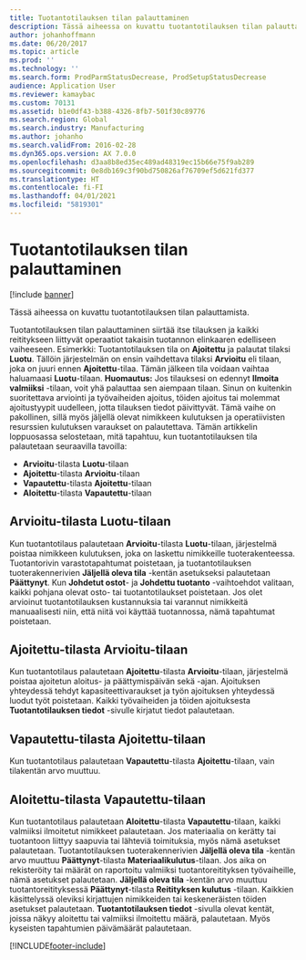 ```yaml
---
title: Tuotantotilauksen tilan palauttaminen
description: Tässä aiheessa on kuvattu tuotantotilauksen tilan palauttamista.
author: johanhoffmann
ms.date: 06/20/2017
ms.topic: article
ms.prod: ''
ms.technology: ''
ms.search.form: ProdParmStatusDecrease, ProdSetupStatusDecrease
audience: Application User
ms.reviewer: kamaybac
ms.custom: 70131
ms.assetid: b1e0df43-b388-4326-8fb7-501f30c89776
ms.search.region: Global
ms.search.industry: Manufacturing
ms.author: johanho
ms.search.validFrom: 2016-02-28
ms.dyn365.ops.version: AX 7.0.0
ms.openlocfilehash: d3aa8b8ed35ec489ad48319ec15b66e75f9ab289
ms.sourcegitcommit: 0e8db169c3f90bd750826af76709ef5d621fd377
ms.translationtype: HT
ms.contentlocale: fi-FI
ms.lasthandoff: 04/01/2021
ms.locfileid: "5819301"
---
```

# <a name="reverse-the-production-order-status"></a>Tuotantotilauksen tilan palauttaminen

[!include [banner](../includes/banner.md)]

Tässä aiheessa on kuvattu tuotantotilauksen tilan palauttamista. 

Tuotantotilauksen tilan palauttaminen siirtää itse tilauksen ja kaikki reititykseen liittyvät operaatiot takaisin tuotannon elinkaaren edelliseen vaiheeseen. Esimerkki: Tuotantotilauksen tila on **Ajoitettu** ja palautat tilaksi **Luotu**. Tällöin järjestelmän on ensin vaihdettava tilaksi **Arvioitu** eli tilaan, joka on juuri ennen **Ajoitettu**-tilaa. Tämän jälkeen tila voidaan vaihtaa haluamaasi **Luotu**-tilaan. **Huomautus:** Jos tilauksesi on edennyt **Ilmoita valmiiksi** -tilaan, voit yhä palauttaa sen aiempaan tilaan. Sinun on kuitenkin suoritettava arviointi ja työvaiheiden ajoitus, töiden ajoitus tai molemmat ajoitustyypit uudelleen, jotta tilauksen tiedot päivittyvät. Tämä vaihe on pakollinen, sillä myös jäljellä olevat nimikkeen kulutuksen ja operatiivisten resurssien kulutuksen varaukset on palautettava. Tämän artikkelin loppuosassa selostetaan, mitä tapahtuu, kun tuotantotilauksen tila palautetaan seuraavilla tavoilla:

-   **Arvioitu**-tilasta **Luotu**-tilaan
-   **Ajoitettu**-tilasta **Arvioitu**-tilaan
-   **Vapautettu**-tilasta **Ajoitettu**-tilaan
-   **Aloitettu**-tilasta **Vapautettu**-tilaan

## <a name="from-estimated-to-created"></a>Arvioitu-tilasta Luotu-tilaan
Kun tuotantotilaus palautetaan **Arvioitu**-tilasta **Luotu**-tilaan, järjestelmä poistaa nimikkeen kulutuksen, joka on laskettu nimikkeille tuoterakenteessa. Tuotantorivin varastotapahtumat poistetaan, ja tuotantotilauksen tuoterakennerivien **Jäljellä oleva tila** -kentän asetukseksi palautetaan **Päättynyt**. Kun **Johdetut ostot**- ja **Johdettu tuotanto** -vaihtoehdot valitaan, kaikki pohjana olevat osto- tai tuotantotilaukset poistetaan. Jos olet arvioinut tuotantotilauksen kustannuksia tai varannut nimikkeitä manuaalisesti niin, että niitä voi käyttää tuotannossa, nämä tapahtumat poistetaan.

## <a name="from-scheduled-to-estimated"></a>Ajoitettu-tilasta Arvioitu-tilaan
Kun tuotantotilaus palautetaan **Ajoitettu**-tilasta **Arvioitu**-tilaan, järjestelmä poistaa ajoitetun aloitus- ja päättymispäivän sekä -ajan. Ajoituksen yhteydessä tehdyt kapasiteettivaraukset ja työn ajoituksen yhteydessä luodut työt poistetaan. Kaikki työvaiheiden ja töiden ajoituksesta **Tuotantotilauksen tiedot** -sivulle kirjatut tiedot palautetaan.

## <a name="from-released-to-scheduled"></a>Vapautettu-tilasta Ajoitettu-tilaan
Kun tuotantotilaus palautetaan **Vapautettu**-tilasta **Ajoitettu**-tilaan, vain tilakentän arvo muuttuu.

## <a name="from-started-to-released"></a>Aloitettu-tilasta Vapautettu-tilaan
Kun tuotantotilaus palautetaan **Aloitettu**-tilasta **Vapautettu**-tilaan, kaikki valmiiksi ilmoitetut nimikkeet palautetaan. Jos materiaalia on kerätty tai tuotantoon liittyy saapuvia tai lähteviä toimituksia, myös nämä asetukset palautetaan. Tuotantotilauksen tuoterakennerivien **Jäljellä oleva tila** -kentän arvo muuttuu **Päättynyt**-tilasta **Materiaalikulutus**-tilaan. Jos aika on rekisteröity tai määrät on raportoitu valmiiksi tuotantoreitityksen työvaiheille, nämä asetukset palautetaan. **Jäljellä oleva tila** -kentän arvo muuttuu tuotantoreitityksessä **Päättynyt**-tilasta **Reitityksen kulutus** -tilaan. Kaikkien käsittelyssä oleviksi kirjattujen nimikkeiden tai keskeneräisten töiden asetukset palautetaan. **Tuotantotilauksen tiedot** -sivulla olevat kentät, joissa näkyy aloitettu tai valmiiksi ilmoitettu määrä, palautetaan. Myös kyseisten tapahtumien päivämäärät palautetaan.





[!INCLUDE[footer-include](../../includes/footer-banner.md)]